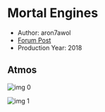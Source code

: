 # Mortal Engines

* Author: aron7awol
* [Forum Post](https://www.avsforum.com/threads/bass-eq-for-filtered-movies.2995212/post-57691956)
* Production Year: 2018

## Atmos

![img 0](https://i.imgur.com/0fRkAR6.jpg)

![img 1](https://i.imgur.com/CtQLTDE.jpg)

